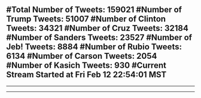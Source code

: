 #Total Number of Tweets: 159021 
#Number of Trump Tweets: 51007
#Number of Clinton Tweets: 34321
#Number of Cruz Tweets: 32184
#Number of Sanders Tweets: 23527
#Number of Jeb! Tweets: 8884
#Number of Rubio Tweets: 6134
#Number of Carson Tweets: 2054
#Number of Kasich Tweets: 930
#Current Stream Started at Fri Feb 12 22:54:01 MST
---
---
---
